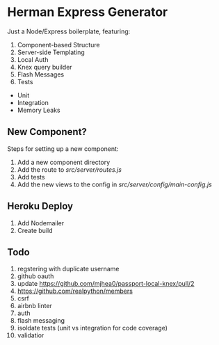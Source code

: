 # Herman Express Generator

Just a Node/Express boilerplate, featuring:

1. Component-based Structure
1. Server-side Templating
1. Local Auth
1. Knex query builder
1. Flash Messages
1. Tests
  - Unit
  - Integration
  - Memory Leaks

## New Component?

Steps for setting up a new component:

1. Add a new component directory
1. Add the route to *src/server/routes.js*
1. Add tests
1. Add the new views to the config in *src/server/config/main-config.js*

## Heroku Deploy

1. Add Nodemailer
1. Create build

## Todo

1. regstering with duplicate username
1. github oauth
1. update https://github.com/mjhea0/passport-local-knex/pull/2
1. https://github.com/realpython/members
1. csrf
1. airbnb linter
1. auth
1. flash messaging
1. isoldate tests (unit vs integration for code coverage)
1. validatior

